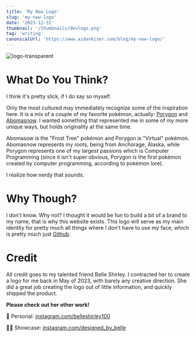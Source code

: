 ```yaml
---
title: 'My New Logo'
slug: 'my-new-logo'
date: '2023-12-31'
thumbnail: '/thumbnails/devlogo.png'
tag: 'writing'
canonicalUrl: 'https://www.aidankiser.com/blog/my-new-logo/'
---
```


![logo-transparent](https://i.imgur.com/iAFSvrd.png)

# What Do You Think?

I think it's pretty slick, if I do say so myself.

Only the most cultured may immediately recognize some of the inspiration here. It is a mix of a couple of my favorite pokémon, actually: [Porygon](https://www.pokémon.com/us/pokedex/porygon) and [Abomasnow](https://www.pokémon.com/us/pokedex/abomasnow). I wanted something that represented me in some of my more unique ways, but holds originality at the same time. 

Abomasow is the "Frost Tree" pokémon and Porygon is "Virtual" pokémon. Abomasnow represents my roots, being from Anchorage, Alaska, while Porygon represents one of my largest passions which is Computer Programming (since it isn't super obvious, Porygon is the first pokémon created by computer programming, according to pokémon lore).

I realize how nerdy that sounds.

# Why Though?

I don't know. Why not? I thought it would be fun to build a bit of a brand to my name, that is why this website exists. This logo will serve as my main identity for pretty much all things where I don't have to use my face, which is pretty much just [Github](https://github.com/kiseraidan).

# Credit

All credit goes to my talented friend Belle Shirley. I contracted her to create a logo for me back in May of 2023, with barely any creative direction. She did a great job creating the logo out of little information, and quickly shipped the product.

**Please check out her other work!**

📸 Personal: [instagram.com/belleshirley100](https://www.instagram.com/belleshirley100/?hl=en)

👩‍💻 Showcase: [instagram.com/designed_by_belle](https://www.instagram.com/designed_by_belle/?hl=en)

